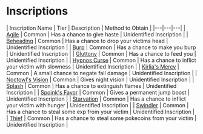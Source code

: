 # Inscriptions

| Inscription Name | Tier | Description | Method to Obtain |
|---|---|---|
| [Agile]() | Common | Has a chance to give haste | Unidentified Inscription |
| [Beheading]() | Common | Has a chance to drop your victims head | Unidentified Inscription |
| [Burp]() | Common | Has a chance to make you burp | Unidentified Inscription |
| [Gluttony]() | Common | Has a chance to feed you | Unidentified Inscription |
| [Hypnos Curse]() | Common | Has a chance to inflict your victim with slowness | Unidentified Inscription |
| [Kirlia's Mercy]() | Common | A small chance to negate fall damage | Unidentified Inscription |
| [Noctowl's Vision]() | Common | Gives night vision | Unidentified Inscription |
| [Splash]() | Common | Has a chance to extinguish flames | Unidentified Inscription |
| [Spoink's Favor]() | Common | Gives a permanent jump boost | Unidentified Inscription |
| [Starvation]() | Common | Has a chance to inflict your victim with hunger | Unidentified Inscription |
| [Swindler]() | Common | Has a chance to steal some exp from your victim | Unidentified Inscription |
| [Thief]() | Common | Has a chance to steal some pokecoins from your victim | Unidentified Inscription |
